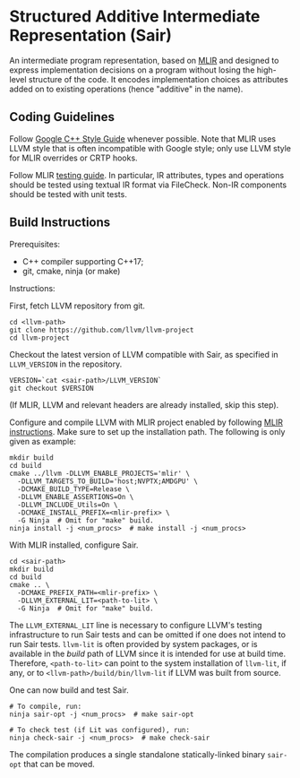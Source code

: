 # Structured Additive Intermediate Representation (Sair)

An intermediate program representation, based on [MLIR](http://mlir.llvm.org)
and designed to express implementation decisions on a program without losing the
high-level structure of the code. It encodes implementation choices as
attributes added on to existing operations (hence "additive" in the name).

## Coding Guidelines

Follow [Google C++ Style
Guide](https://google.github.io/styleguide/cppguide.html) whenever possible.
Note that MLIR uses LLVM style that is often incompatible with Google style;
only use LLVM style for MLIR overrides or CRTP hooks.

Follow MLIR
[testing guide](https://mlir.llvm.org/getting_started/TestingGuide/). In
particular, IR attributes, types and operations should be tested using textual
IR format via FileCheck. Non-IR components should be tested with unit tests.

## Build Instructions

Prerequisites:
 * C++ compiler supporting C++17;
 * git, cmake, ninja (or make)

Instructions:

First, fetch LLVM repository from git.

```
cd <llvm-path>
git clone https://github.com/llvm/llvm-project
cd llvm-project
```

Checkout the latest version of LLVM compatible with Sair, as specified in
`LLVM_VERSION` in the repository.

```
VERSION=`cat <sair-path>/LLVM_VERSION`
git checkout $VERSION
```

(If MLIR, LLVM and relevant headers are already installed, skip this step).

Configure and compile LLVM with MLIR project enabled by following [MLIR
instructions](https://mlir.llvm.org/getting_started/). Make sure to set up the
installation path. The following is only given as example:

```
mkdir build
cd build
cmake ../llvm -DLLVM_ENABLE_PROJECTS='mlir' \
  -DLLVM_TARGETS_TO_BUILD='host;NVPTX;AMDGPU' \
  -DCMAKE_BUILD_TYPE=Release \
  -DLLVM_ENABLE_ASSERTIONS=On \
  -DLLVM_INCLUDE_Utils=On \
  -DCMAKE_INSTALL_PREFIX=<mlir-prefix> \
  -G Ninja  # Omit for "make" build.
ninja install -j <num_procs>  # make install -j <num_procs>
```

With MLIR installed, configure Sair.

```
cd <sair-path>
mkdir build
cd build
cmake .. \
  -DCMAKE_PREFIX_PATH=<mlir-prefix> \
  -DLLVM_EXTERNAL_LIT=<path-to-lit> \
  -G Ninja  # Omit for "make" build.
```

The `LLVM_EXTERNAL_LIT` line is necessary to configure LLVM's testing
infrastructure to run Sair tests and can be omitted if one does not intend to
run Sair tests. `llvm-lit` is often provided by system packages, or is available
in the _build_ path of LLVM since it is intended for use at build time.
Therefore, `<path-to-lit>` can point to the system installation of `llvm-lit`,
if any, or to `<llvm-path>/build/bin/llvm-lit` if LLVM was built from source.

One can now build and test Sair.

```
# To compile, run:
ninja sair-opt -j <num_procs>  # make sair-opt

# To check test (if Lit was configured), run:
ninja check-sair -j <num_procs>  # make check-sair
```

The compilation produces a single standalone statically-linked binary `sair-opt`
that can be moved.
